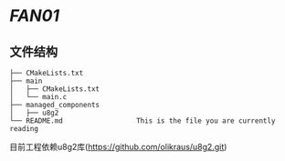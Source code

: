 # _FAN01_

## 文件结构
```
├── CMakeLists.txt
├── main
│   ├── CMakeLists.txt
│   └── main.c
├── managed_components
│   ├── u8g2
└── README.md                  This is the file you are currently reading
```
目前工程依赖u8g2库(https://github.com/olikraus/u8g2.git)